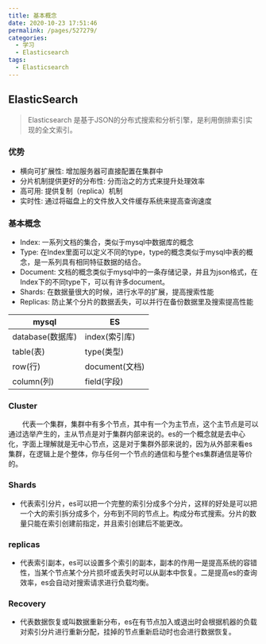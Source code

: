 ```yaml
---
title: 基本概念
date: 2020-10-23 17:51:46
permalink: /pages/527279/
categories:
  - 学习
  - Elasticsearch
tags:
  - Elasticsearch
---
```

## ElasticSearch

>Elasticsearch 是基于JSON的分布式搜索和分析引擎，是利用倒排索引实现的全文索引。

### 优势
- 横向可扩展性: 增加服务器可直接配置在集群中
- 分片机制提供更好的分布性: 分而治之的方式来提升处理效率
- 高可用: 提供复制（replica）机制
- 实时性: 通过将磁盘上的文件放入文件缓存系统来提高查询速度

### 基本概念
- Index: 一系列文档的集合，类似于mysql中数据库的概念
- Type: 在Index里面可以定义不同的type，type的概念类似于mysql中表的概念，是一系列具有相同特征数据的结合。
- Document: 文档的概念类似于mysql中的一条存储记录，并且为json格式，在Index下的不同type下，可以有许多document。
- Shards: 在数据量很大的时候，进行水平的扩展，提高搜索性能
- Replicas: 防止某个分片的数据丢失，可以并行在备份数据里及搜索提高性能



mysql | ES
-- |--
database(数据库)  | index(索引库)
table(表)  | type(类型)
row(行) | document(文档)
column(列) | field(字段) 

### Cluster

 　　代表一个集群，集群中有多个节点，其中有一个为主节点，这个主节点是可以通过选举产生的，主从节点是对于集群内部来说的。es的一个概念就是去中心化，字面上理解就是无中心节点，这是对于集群外部来说的，因为从外部来看es集群，在逻辑上是个整体，你与任何一个节点的通信和与整个es集群通信是等价的。

### Shards

- 代表索引分片，es可以把一个完整的索引分成多个分片，这样的好处是可以把一个大的索引拆分成多个，分布到不同的节点上。构成分布式搜索。分片的数量只能在索引创建前指定，并且索引创建后不能更改。

### replicas

- 代表索引副本，es可以设置多个索引的副本，副本的作用一是提高系统的容错性，当某个节点某个分片损坏或丢失时可以从副本中恢复。二是提高es的查询效率，es会自动对搜索请求进行负载均衡。

### Recovery

- 代表数据恢复或叫数据重新分布，es在有节点加入或退出时会根据机器的负载对索引分片进行重新分配，挂掉的节点重新启动时也会进行数据恢复。

